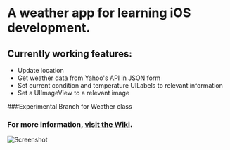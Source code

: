 # A weather app for learning iOS development.

## Currently working features:

- Update location
- Get weather data from Yahoo's API in JSON form
- Set current condition and temperature UILabels to relevant information
- Set a UIImageView to a relevant image

###Experimental Branch for Weather class

### For more information, [visit the Wiki](https://github.com/mathieuhendey/RedditWeather/wiki).

![Screenshot](http://i.imgur.com/XSQYj.png)